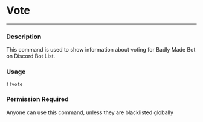 # Vote
---
### Description
This command is used to show information about voting for Badly Made Bot on Discord Bot List.
### Usage
```
!!vote
```
### Permission Required
Anyone can use this command, unless they are blacklisted globally
